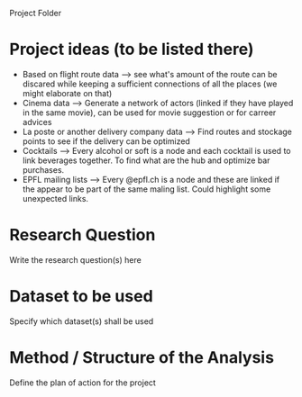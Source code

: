 Project Folder

# Project ideas (to be listed there)
* Based on flight route data --> see what's amount of the route can be discared while keeping a sufficient connections of all the places (we might elaborate on that)
* Cinema data --> Generate a network of actors (linked if they have played in the same movie), can be used for movie suggestion or for carreer advices
* La poste or another delivery company data --> Find routes and stockage points to see if the delivery can be optimized 
* Cocktails --> Every alcohol or soft is a node and each cocktail is used to link beverages together. To find what are the hub and optimize bar purchases.
* EPFL mailing lists --> Every @epfl.ch is a node and these are linked if the appear to be part of the same maling list. Could highlight some unexpected links.

# Research Question
Write the research question(s) here

# Dataset to be used
Specify which dataset(s) shall be used

# Method / Structure of the Analysis
Define the plan of action for the project 
